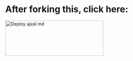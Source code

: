 # After forking this, click here:
<a href="https://raganork.ml/heroku-deploy" target="blank"><img align="center" src="https://i.imgur.com/6rs61MY.png" alt="Deploy ajxal md" height="112" width="310" /></a>
